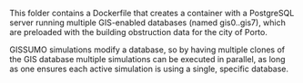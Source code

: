 This folder contains a Dockerfile that creates a container with a PostgreSQL server running multiple GIS-enabled databases (named gis0..gis7), which are preloaded with the building obstruction data for the city of Porto.

GISSUMO simulations modify a database, so by having multiple clones of the GIS database multiple simulations can be executed in parallel, as long as one ensures each active simulation is using a single, specific database.